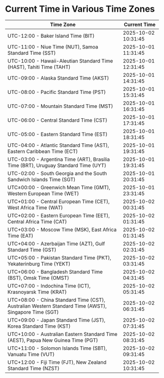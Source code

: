 # Current Time in Various Time Zones

| Time Zone | Current Time |
|-----------|--------------|
| UTC-12:00 - Baker Island Time (BIT) | 2025-10-02 10:31:45 |
| UTC-11:00 - Niue Time (NUT), Samoa Standard Time (SST) | 2025-10-01 11:31:45 |
| UTC-10:00 - Hawaii-Aleutian Standard Time (HAST), Tahiti Time (TAHT) | 2025-10-01 12:31:45 |
| UTC-09:00 - Alaska Standard Time (AKST) | 2025-10-01 14:31:45 |
| UTC-08:00 - Pacific Standard Time (PST) | 2025-10-01 15:31:45 |
| UTC-07:00 - Mountain Standard Time (MST) | 2025-10-01 16:31:45 |
| UTC-06:00 - Central Standard Time (CST) | 2025-10-01 17:31:45 |
| UTC-05:00 - Eastern Standard Time (EST) | 2025-10-01 18:31:45 |
| UTC-04:00 - Atlantic Standard Time (AST), Eastern Caribbean Time (ECT) | 2025-10-01 19:31:45 |
| UTC-03:00 - Argentina Time (ART), Brasília Time (BRT), Uruguay Standard Time (UYT) | 2025-10-01 19:31:45 |
| UTC-02:00 - South Georgia and the South Sandwich Islands Time (SGT) | 2025-10-01 20:31:45 |
| UTC±00:00 - Greenwich Mean Time (GMT), Western European Time (WET) | 2025-10-01 23:31:45 |
| UTC+01:00 - Central European Time (CET), West Africa Time (WAT) | 2025-10-02 00:31:45 |
| UTC+02:00 - Eastern European Time (EET), Central Africa Time (CAT) | 2025-10-02 01:31:45 |
| UTC+03:00 - Moscow Time (MSK), East Africa Time (EAT) | 2025-10-02 01:31:45 |
| UTC+04:00 - Azerbaijan Time (AZT), Gulf Standard Time (GST) | 2025-10-02 02:31:45 |
| UTC+05:00 - Pakistan Standard Time (PKT), Yekaterinburg Time (YEKT) | 2025-10-02 03:31:45 |
| UTC+06:00 - Bangladesh Standard Time (BST), Omsk Time (OMST) | 2025-10-02 04:31:45 |
| UTC+07:00 - Indochina Time (ICT), Krasnoyarsk Time (KRAT) | 2025-10-02 05:31:45 |
| UTC+08:00 - China Standard Time (CST), Australian Western Standard Time (AWST), Singapore Time (SGT) | 2025-10-02 06:31:45 |
| UTC+09:00 - Japan Standard Time (JST), Korea Standard Time (KST) | 2025-10-02 07:31:45 |
| UTC+10:00 - Australian Eastern Standard Time (AEST), Papua New Guinea Time (PGT) | 2025-10-02 08:31:45 |
| UTC+11:00 - Solomon Islands Time (SBT), Vanuatu Time (VUT) | 2025-10-02 09:31:45 |
| UTC+12:00 - Fiji Time (FJT), New Zealand Standard Time (NZST) | 2025-10-02 10:31:45 |
